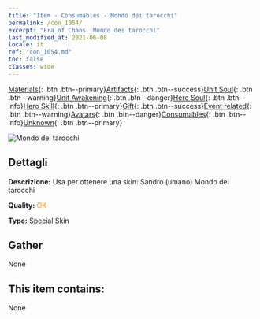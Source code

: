 ```yaml
---
title: "Item - Consumables - Mondo dei tarocchi"
permalink: /con_1054/
excerpt: "Era of Chaos  Mondo dei tarocchi"
last_modified_at: 2021-06-08
locale: it
ref: "con_1054.md"
toc: false
classes: wide
---
```

 [Materials](/ItemsIT/){: .btn .btn--primary}[Artifacts](/ItemsIT/Artifacts/){: .btn .btn--success}[Unit Soul](/ItemsIT/UnitSoul/){: .btn .btn--warning}[Unit Awakening](/ItemsIT/UnitAwakening/){: .btn .btn--danger}[Hero Soul](/ItemsIT/HeroSoul/){: .btn .btn--info}[Hero Skill](/ItemsIT/HeroSkill/){: .btn .btn--primary}[Gift](/ItemsIT/Gift/){: .btn .btn--success}[Event related](/ItemsIT/Events/){: .btn .btn--warning}[Avatars](/ItemsIT/Avatars/){: .btn .btn--danger}[Consumables](/ItemsIT/Consumables/){: .btn .btn--info}[Unknown](/ItemsIT/Unknown/){: .btn .btn--primary}

 ![Mondo dei tarocchi](/images/h/h_HumanSandro3.jpg)

## Dettagli
 **Descrizione:** Usa per ottenere una skin: Sandro (umano) Mondo dei tarocchi

 **Quality:** <span style="color: #FF8C00">OK</span>

 **Type:** Special Skin

## Gather

  None

## This item contains:

  None

